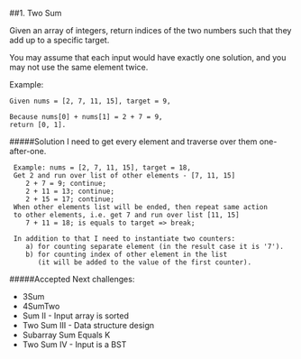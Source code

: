 ##1. Two Sum

Given an array of integers, return indices of the two numbers such that they add up to a specific target.

You may assume that each input would have exactly one solution, and you may not use the same element twice.

Example:

    Given nums = [2, 7, 11, 15], target = 9,
    
    Because nums[0] + nums[1] = 2 + 7 = 9,
    return [0, 1].
    
#####Solution
I need to get every element and traverse over them one-after-one.

     Example: nums = [2, 7, 11, 15], target = 18,
     Get 2 and run over list of other elements - [7, 11, 15]
        2 + 7 = 9; continue;
        2 + 11 = 13; continue;
        2 + 15 = 17; continue;
     When other elements list will be ended, then repeat same action 
     to other elements, i.e. get 7 and run over list [11, 15]
        7 + 11 = 18; is equals to target => break;
          
     In addition to that I need to instantiate two counters:
        a) for counting separate element (in the result case it is '7').
        b) for counting index of other element in the list 
           (it will be added to the value of the first counter).
           
#####Accepted
Next challenges: 
- 3Sum
- 4SumTwo 
- Sum II - Input array is sorted
- Two Sum III - Data structure design
- Subarray Sum Equals K
- Two Sum IV - Input is a BST